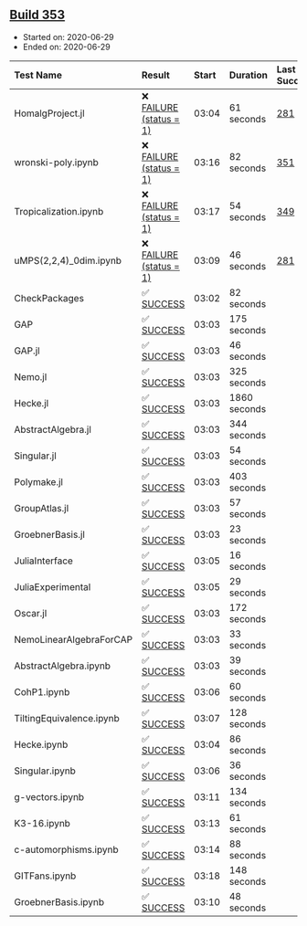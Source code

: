 ## [Build 353](https://oscarci.mathematik.uni-kl.de/job/oscar-stable/353/)

* Started on: 2020-06-29
* Ended on: 2020-06-29

| Test Name    | Result | Start | Duration | Last Success | First Failure |
|:-------------|:-------|:------|:---------|:-------------|:--------------|
| HomalgProject.jl | ❌ [FAILURE (status = 1)](https://oscarci.mathematik.uni-kl.de/job/oscar-stable/353/artifact/logs/build-353/HomalgProject.jl.log) | 03:04 | 61 seconds | [281](https://oscarci.mathematik.uni-kl.de/job/oscar-stable/281/) | [282](https://oscarci.mathematik.uni-kl.de/job/oscar-stable/282/) |
| wronski-poly.ipynb | ❌ [FAILURE (status = 1)](https://oscarci.mathematik.uni-kl.de/job/oscar-stable/353/artifact/logs/build-353/wronski-poly.ipynb.log) | 03:16 | 82 seconds | [351](https://oscarci.mathematik.uni-kl.de/job/oscar-stable/351/) | [352](https://oscarci.mathematik.uni-kl.de/job/oscar-stable/352/) |
| Tropicalization.ipynb | ❌ [FAILURE (status = 1)](https://oscarci.mathematik.uni-kl.de/job/oscar-stable/353/artifact/logs/build-353/Tropicalization.ipynb.log) | 03:17 | 54 seconds | [349](https://oscarci.mathematik.uni-kl.de/job/oscar-stable/349/) | [350](https://oscarci.mathematik.uni-kl.de/job/oscar-stable/350/) |
| uMPS(2,2,4)_0dim.ipynb | ❌ [FAILURE (status = 1)](https://oscarci.mathematik.uni-kl.de/job/oscar-stable/353/artifact/logs/build-353/uMPS-2-2-4-_0dim.ipynb.log) | 03:09 | 46 seconds | [281](https://oscarci.mathematik.uni-kl.de/job/oscar-stable/281/) | [282](https://oscarci.mathematik.uni-kl.de/job/oscar-stable/282/) |
| CheckPackages | ✅ [SUCCESS](https://oscarci.mathematik.uni-kl.de/job/oscar-stable/353/artifact/logs/build-353/CheckPackages.log) | 03:02 | 82 seconds |  |  |
| GAP | ✅ [SUCCESS](https://oscarci.mathematik.uni-kl.de/job/oscar-stable/353/artifact/logs/build-353/GAP.log) | 03:03 | 175 seconds |  |  |
| GAP.jl | ✅ [SUCCESS](https://oscarci.mathematik.uni-kl.de/job/oscar-stable/353/artifact/logs/build-353/GAP.jl.log) | 03:03 | 46 seconds |  |  |
| Nemo.jl | ✅ [SUCCESS](https://oscarci.mathematik.uni-kl.de/job/oscar-stable/353/artifact/logs/build-353/Nemo.jl.log) | 03:03 | 325 seconds |  |  |
| Hecke.jl | ✅ [SUCCESS](https://oscarci.mathematik.uni-kl.de/job/oscar-stable/353/artifact/logs/build-353/Hecke.jl.log) | 03:03 | 1860 seconds |  |  |
| AbstractAlgebra.jl | ✅ [SUCCESS](https://oscarci.mathematik.uni-kl.de/job/oscar-stable/353/artifact/logs/build-353/AbstractAlgebra.jl.log) | 03:03 | 344 seconds |  |  |
| Singular.jl | ✅ [SUCCESS](https://oscarci.mathematik.uni-kl.de/job/oscar-stable/353/artifact/logs/build-353/Singular.jl.log) | 03:03 | 54 seconds |  |  |
| Polymake.jl | ✅ [SUCCESS](https://oscarci.mathematik.uni-kl.de/job/oscar-stable/353/artifact/logs/build-353/Polymake.jl.log) | 03:03 | 403 seconds |  |  |
| GroupAtlas.jl | ✅ [SUCCESS](https://oscarci.mathematik.uni-kl.de/job/oscar-stable/353/artifact/logs/build-353/GroupAtlas.jl.log) | 03:03 | 57 seconds |  |  |
| GroebnerBasis.jl | ✅ [SUCCESS](https://oscarci.mathematik.uni-kl.de/job/oscar-stable/353/artifact/logs/build-353/GroebnerBasis.jl.log) | 03:03 | 23 seconds |  |  |
| JuliaInterface | ✅ [SUCCESS](https://oscarci.mathematik.uni-kl.de/job/oscar-stable/353/artifact/logs/build-353/JuliaInterface.log) | 03:05 | 16 seconds |  |  |
| JuliaExperimental | ✅ [SUCCESS](https://oscarci.mathematik.uni-kl.de/job/oscar-stable/353/artifact/logs/build-353/JuliaExperimental.log) | 03:05 | 29 seconds |  |  |
| Oscar.jl | ✅ [SUCCESS](https://oscarci.mathematik.uni-kl.de/job/oscar-stable/353/artifact/logs/build-353/Oscar.jl.log) | 03:03 | 172 seconds |  |  |
| NemoLinearAlgebraForCAP | ✅ [SUCCESS](https://oscarci.mathematik.uni-kl.de/job/oscar-stable/353/artifact/logs/build-353/NemoLinearAlgebraForCAP.log) | 03:03 | 33 seconds |  |  |
| AbstractAlgebra.ipynb | ✅ [SUCCESS](https://oscarci.mathematik.uni-kl.de/job/oscar-stable/353/artifact/logs/build-353/AbstractAlgebra.ipynb.log) | 03:03 | 39 seconds |  |  |
| CohP1.ipynb | ✅ [SUCCESS](https://oscarci.mathematik.uni-kl.de/job/oscar-stable/353/artifact/logs/build-353/CohP1.ipynb.log) | 03:06 | 60 seconds |  |  |
| TiltingEquivalence.ipynb | ✅ [SUCCESS](https://oscarci.mathematik.uni-kl.de/job/oscar-stable/353/artifact/logs/build-353/TiltingEquivalence.ipynb.log) | 03:07 | 128 seconds |  |  |
| Hecke.ipynb | ✅ [SUCCESS](https://oscarci.mathematik.uni-kl.de/job/oscar-stable/353/artifact/logs/build-353/Hecke.ipynb.log) | 03:04 | 86 seconds |  |  |
| Singular.ipynb | ✅ [SUCCESS](https://oscarci.mathematik.uni-kl.de/job/oscar-stable/353/artifact/logs/build-353/Singular.ipynb.log) | 03:06 | 36 seconds |  |  |
| g-vectors.ipynb | ✅ [SUCCESS](https://oscarci.mathematik.uni-kl.de/job/oscar-stable/353/artifact/logs/build-353/g-vectors.ipynb.log) | 03:11 | 134 seconds |  |  |
| K3-16.ipynb | ✅ [SUCCESS](https://oscarci.mathematik.uni-kl.de/job/oscar-stable/353/artifact/logs/build-353/K3-16.ipynb.log) | 03:13 | 61 seconds |  |  |
| c-automorphisms.ipynb | ✅ [SUCCESS](https://oscarci.mathematik.uni-kl.de/job/oscar-stable/353/artifact/logs/build-353/c-automorphisms.ipynb.log) | 03:14 | 88 seconds |  |  |
| GITFans.ipynb | ✅ [SUCCESS](https://oscarci.mathematik.uni-kl.de/job/oscar-stable/353/artifact/logs/build-353/GITFans.ipynb.log) | 03:18 | 148 seconds |  |  |
| GroebnerBasis.ipynb | ✅ [SUCCESS](https://oscarci.mathematik.uni-kl.de/job/oscar-stable/353/artifact/logs/build-353/GroebnerBasis.ipynb.log) | 03:10 | 48 seconds |  |  |

